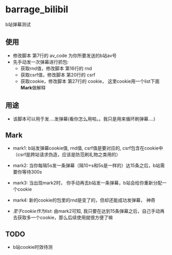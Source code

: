 # barrage_bilibil
b站弹幕测试

## 使用
- 修改脚本 第7行的 av_code 为你所要发送的b站av号 
- 先手动发一次弹幕进行抓包:
    + 获取rnd值，修改脚本 第16行的 rnd
    + 获取csrf值，修改脚本 第20行的 csrf
    + 获取cookie，修改脚本 第27行的 cookie， 这里cookie用一个list下面**Mark**做解释

## 用途
- 该脚本可以用于发....发弹幕(看你怎么用啦。。我只是用来循环刷弹幕....) 

## Mark

- mark1: b站发弹幕cookie值, rnd值, csrf值是要对应的, csrf包含在cookie中（csrf是跨站请求伪造，应该是防范刷礼物之类用的）
- mark2: 当你每隔5s发一条弹幕（隔10+s和5s是一样的）达15条之后，b站需要你等待300s
- mark3: 当出现mark2时， 你手动再去b站发一条弹幕，b站会给你重新分配一个cookie
- mark4: 新的cookie的包里的rnd是变了的，但却还能成功发弹幕， 神奇

- *至于cookie作为list*: 由mark2可知, 我只要在达到15条弹幕之后，自己手动再去获取多一个cookie，那么后续使用就很方便了嘛

## TODO
- b站cookie时效待测

